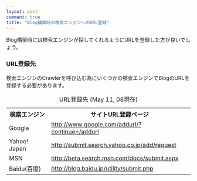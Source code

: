 ```yaml
---
layout: post
comment: true
title: "Blog構築時の検索エンジンへのURL登録"
---
```

<p>
Blog構築時には検索エンジンが探してくれるようにURLを登録した方が良いでしょう。
</p>

<!--more-->
### URL登録先
<p>
検索エンジンのCrawlerを呼び込む為にいくつかの検索エンジンでBlogのURLを登録する必要があります。
</p>
<table>
<caption>URL登録先 (May 11, 08現在)</caption>
<tr>
<th>検索エンジン</th>
<th>サイトURL登録ページ</th>
</tr>
<tr>
<td>Google</td>
<td><a href="http://www.google.com/addurl/?continue=/addurl" target="_blank">http://www.google.com/addurl/?continue=/addurl</a></td>
</tr>
<tr>
<td>Yahoo! Japan</td>
<td><a href="http://submit.search.yahoo.co.jp/add/request" target="_blank">http://submit.search.yahoo.co.jp/add/request</a></td>
</tr>
<tr>
<td>MSN</td>
<td><a href="http://beta.search.msn.com/docs/submit.aspx" target="_blank">http://beta.search.msn.com/docs/submit.aspx</a></td>
</tr>
<tr>
<td>Baidu(百度)</td>
<td><a href="http://blog.baidu.jp/utility/submit.php" target="_blank">http://blog.baidu.jp/utility/submit.php</a></td>
</tr>

</table>

